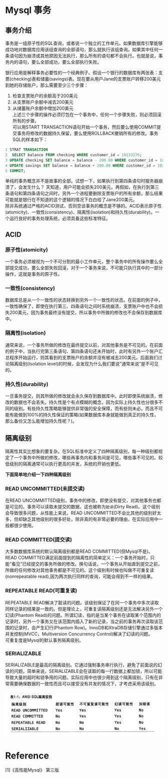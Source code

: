 

# Mysql 事务

## 事务介绍

事务是一组原子性的SQL查询，或者说一个独立的工作单元。如果数据库引擎能够成功地对数据库应用该组查询的全部语句，那么就执行该组查询。如果其中任何一条语句因为崩溃或其他原因无法执行，那么所有的语句都不会执行。也就是说，事务内的语句，要么全部成功，要么全部执行失败。         

银行应用是解释事务必要性的一个经典例子。假设一个银行的数据库有两张表：支票(checking)表和储蓄(savings)表。现在要从用户Jane的支票账户转移200美元到她的存储账户，那么需要至少三个步骤：        
1. 检查支票账户的余额高于200美元    
2. 从支票账户余额中减去200美元  
3. 从储蓄账户余额中增加200美元  
上述三个步骤的操作必须打包在一个事务中，任何一个步骤失败，则必须回滚所有的步骤。        
可以用START TRANSACTION语句开始一个事务，然后要么使用COMMIT提交事务将修改的数据持久保留，要么使用ROLLBACK撤销所有的修改。事务SQL的样本如下：    
```sql
1 STRAT TRANSACTION
2  SELECT balance FROM checking WHERE customer_id = 10233276;
3 UPDATE checking SET balance = balance - 200.00 WHERE customer_id = 10233276;
4 UPDATE savings SET balance = balance + 200.00 WHERE customer_id = 10233276;
5 COMMIT;
```
单纯的事务概念并不是故事的全部。试想一下，如果执行到第四条语句时服务器崩溃了，会发生什么？ 天知道，用户可能会损失200美元。再假如，在执行到第三条语句和第四条语句之间时，另外一个进程要删除支票账户的所有余额，那么结果可能就是银行在不知道的这个逻辑的情况下白白给了Jane200美元。       
除非系统通过严格的ACID测试，否则空谈事务的概念是不够的。ACID表示原子性(atomicity)、一致性(consistency)、隔离性(isolation)和持久性(durability)。一个运行良好的事务处理系统，必须具备这些标准特征。

## ACID

### 原子性(atomicity)
一个事务必须被视为一个不可分割的最小工作单元，整个事务中的所有操作要么全部提交成功，要么全部失败回滚，对于一个事务来说，不可能只执行其中的一部分操作，这就是事务的原子性。      
### 一致性(consistency)
数据库总是从一个一致性的状态转换到另外一个一致性的状态。在前面的例子中，一致性确保了，即使在执行第三、四条语句之间时系统崩溃，支票账户中也不会损失200美元，因为事务最终没有提交，所以事务中所做的修改也不会保存到数据库中。 
### 隔离性(isolation)       
通常来说，一个事务所做的修改在最终提交以前，对其他事务是不可见的。在前面的例子中，当执行完第三条语句、第四条语句还未开始时，此时有另外一个账户汇总程序开始运行，则其看到的支票账户的余额并没有被减去200美元。后面我们讨论隔离级别(Isolation level)的时候，会发现为什么我们要说“通常来说”是不可见的。        
### 持久性(durability)
一旦事务提交，则其所做的修改就会永久保存到数据库中。此时即使系统崩溃，修改的数据也不会丢失。持久性是个有点模糊的概念，因为实际上持久性也分很多不同的级别。有些持久性策略能够提供非常强的安全保障，而有些则未必。而且不可能有能做到100%的持久性保证的策略(如果数据库本身就能做到真正的持久性，那么备份又怎么能增加持久性呢？)。

## 隔离级别
隔离性其实比想象的要复杂。在SQL标准中定义了四种隔离级别，每一种级别都规定了一个事务中所做的修改，哪些再事务内和事务间是可见，哪些事不可见的。较低级别的隔离通常可以执行更高的并发，系统的开销也更低。

**下面简单地介绍一下四种隔离级别**

### READ UNCOMMITTED(未提交读)
在READ UNCOMMITTED级别，事务中的修改，即使没有提交，对其他事务也都是可见的。事务可以读取未提交的数据，这也被称为`脏读`(Dirty Read)。这个级别会导致很多问题，从性能上来说，READ UNCOMMITTED不会比其他的级别好太多，但却缺乏其他级别的很多好处，除非真的有非常必要的理由，在实际应用中一般都很少使用。    

### READ COMMITTED(提交读)
大多数数据库系统的默认隔离级别都是READ COMMITTED(但Mysql不是)。READ COMMITTED满足前面提到的隔离性的简单定义：一个事务开始时，只能“看见”已经提交的事务所做的修改。换句话说，一个事务从开始直到提交之前，所做的任何修改对其他事务都是不可见的。这个级别有时候也叫做不可重复读(nonrepeatable read),因为两次执行同样的查询，可能会得到不一样的结果。

### REPEATABLE READ(可重复读)
REPEATABLE READ解决了脏读的问题。该级别保证了在同一个事务中多次读取同样记录的结果是一致的。但是理论上，可重复读隔离级别还是无法解决另外一个幻读(Phantom Read)的问题。所谓幻读，指的是当某个事务在读取某个范围内的记录时，另外一个事务又在该范围内插入了新的记录，当之前的事务再次读取该范围的记录时，会产生幻行(Phantom Row)。InnoDB和XtraDB存储引擎通过多版本并发控制(MVCC，Multiversion Concurrency Control)解决了幻读的问题。        
可重复度是Mysql的默认事务隔离级别。     

### SERIALIZABLE
SERIALIZABLE是最高的隔离级别。它通过强制事务串行执行，避免了前面说的幻读的问题。简单来说，SERIALIZABLE会在读取的每一行数据上都加锁，所以可能导致大量的超时和锁争用的问题。实际应用中也很少用到这个隔离级别，只有在非常需要确保数据的一致性而且可以接受没有并发的情况下，才考虑采用该级别。 

![事务隔离级别](images/transaction01.png)



# Reference
[1]《高性能Mysql》 第三版
